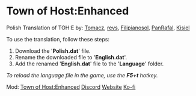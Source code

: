 # Town of Host:Enhanced
Polish Translation of TOH:E by: [Tomacz](https://github.com/Tomacz), [revs](https://github.com/revsx), [Filipianosol](https://github.com/Filipianosol), [PanRafal](https://github.com/PanRafaI), [Kisiel](https://github.com/Kisielek2005)

To use the translation, follow these steps: 
1. Download the '**Polish.dat**' file.
2. Rename the downloaded file to '**English.dat**'.
3. Add the renamed '**English.dat**' file to the '**Language**' folder.
   
_To reload the language file in the game, use the **F5+t** hotkey._

Mod: [Town of Host:Enhanced](https://github.com/0xDrMoe/TownofHost-Enhanced#town-of-host-enhanced) [Discord](https://discord.com/invite/tohe) [Website](https://tohre.dev) [Ko-fi](https://ko-fi.com/TOHE)

